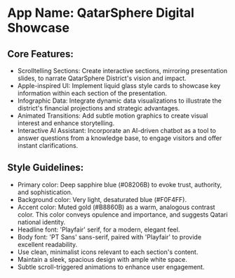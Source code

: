# **App Name**: QatarSphere Digital Showcase

## Core Features:

- Scrolltelling Sections: Create interactive sections, mirroring presentation slides, to narrate QatarSphere District's vision and impact.
- Apple-inspired UI: Implement liquid glass style cards to showcase key information within each section of the presentation.
- Infographic Data: Integrate dynamic data visualizations to illustrate the district's financial projections and strategic advantages.
- Animated Transitions: Add subtle motion graphics to create visual interest and enhance storytelling.
- Interactive AI Assistant: Incorporate an AI-driven chatbot as a tool to answer questions from a knowledge base, to engage visitors and offer instant clarifications.

## Style Guidelines:

- Primary color: Deep sapphire blue (#08206B) to evoke trust, authority, and sophistication.
- Background color: Very light, desaturated blue (#F0F4FF).
- Accent color: Muted gold (#B8860B) as a warm, analogous contrast color. This color conveys opulence and importance, and suggests Qatari national identity.
- Headline font: 'Playfair' serif, for a modern, elegant feel.
- Body font: 'PT Sans' sans-serif, paired with 'Playfair' to provide excellent readability.
- Use clean, minimalist icons relevant to each section's content.
- Maintain a sleek, spacious design with ample white space.
- Subtle scroll-triggered animations to enhance user engagement.